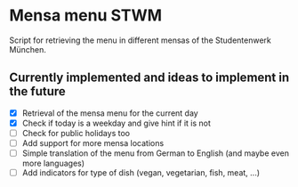 # Mensa menu STWM

Script for retrieving the menu in different mensas of the Studentenwerk München.

## Currently implemented and ideas to implement in the future

- [x] Retrieval of the mensa menu for the current day
- [x] Check if today is a weekday and give hint if it is not
- [ ] Check for public holidays too
- [ ] Add support for more mensa locations
- [ ] Simple translation of the menu from German to English (and maybe even more languages)
- [ ] Add indicators for type of dish (vegan, vegetarian, fish, meat, ...)